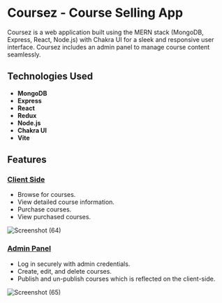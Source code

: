 # Coursez - Course Selling App

Coursez is a web application built using the MERN stack (MongoDB, Express, React, Node.js) with Chakra UI for a sleek and responsive user interface. Coursez includes an admin panel to manage course content seamlessly.

## Technologies Used

- **MongoDB**
- **Express**
- **React**
- **Redux**
- **Node.js**
- **Chakra UI**
- **Vite**

## Features

### [Client Side](https://coursez-by-krish.netlify.app)
- Browse for courses.
- View detailed course information.
- Purchase courses.
- View purchased courses.
  
![Screenshot (64)](https://github.com/krisgoswami/course-selling-app/assets/91143716/7f6636f8-1ab1-4bf6-82ee-37ceb971f9b7)

### [Admin Panel](https://coursez-app-admin-panel.netlify.app)
- Log in securely with admin credentials.
- Create, edit, and delete courses.
- Publish and un-publish courses which is reflected on the client-side.

![Screenshot (65)](https://github.com/krisgoswami/course-selling-app/assets/91143716/dbfa0035-8fea-46cb-984f-2ac0e876024d)
